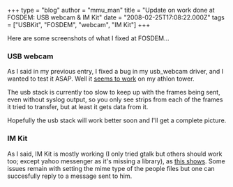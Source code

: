 +++
type = "blog"
author = "mmu_man"
title = "Update on work done at FOSDEM: USB webcam & IM Kit"
date = "2008-02-25T17:08:22.000Z"
tags = ["USBKit", "FOSDEM", "webcam", "IM Kit"]
+++

Here are some screenshots of what I fixed at FOSDEM...
<!--break-->
<h3>USB webcam</h3>
As I said in my previous entry, I fixed a bug in my usb_webcam driver, and I wanted to test it ASAP.
Well it <a href="http://revolf.free.fr/beos/shots/shot_haiku_usb_webcam_001.png">seems to work</a> on my athlon tower.

The usb stack is currently too slow to keep up with the frames being sent, even without syslog output, so you only see strips from each of the frames it tried to transfer, but at least it gets data from it.

Hopefully the usb stack will work better soon and I'll get a complete picture.

<h3>IM Kit</h3>
As I said, IM Kit is mostly working (I only tried gtalk but others should work too; except yahoo messenger as it's missing a library), as <a href="http://revolf.free.fr/beos/shots/shot_haiku_im_kit_001.png">this shows</a>.
Some issues remain with setting the mime type of the people files but one can succesfully reply to a message sent to him.
